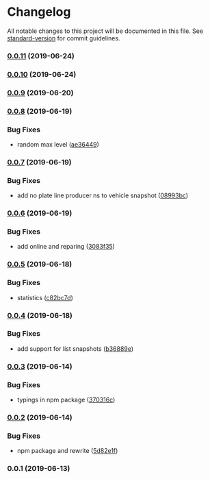 # Changelog

All notable changes to this project will be documented in this file. See [standard-version](https://github.com/conventional-changelog/standard-version) for commit guidelines.

### [0.0.11](https://github.com/36node/bus-realtime-sdk-js/compare/v0.0.10...v0.0.11) (2019-06-24)



### [0.0.10](https://github.com/36node/bus-realtime-sdk-js/compare/v0.0.9...v0.0.10) (2019-06-24)

### [0.0.9](https://github.com/36node/bus-realtime-sdk-js/compare/v0.0.8...v0.0.9) (2019-06-20)

### [0.0.8](https://github.com/36node/bus-realtime-sdk-js/compare/v0.0.7...v0.0.8) (2019-06-19)

### Bug Fixes

- random max level ([ae36449](https://github.com/36node/bus-realtime-sdk-js/commit/ae36449))

### [0.0.7](https://github.com/36node/bus-realtime-sdk-js/compare/v0.0.6...v0.0.7) (2019-06-19)

### Bug Fixes

- add no plate line producer ns to vehicle snapshot ([08993bc](https://github.com/36node/bus-realtime-sdk-js/commit/08993bc))

### [0.0.6](https://github.com/36node/bus-realtime-sdk-js/compare/v0.0.5...v0.0.6) (2019-06-19)

### Bug Fixes

- add online and reparing ([3083f35](https://github.com/36node/bus-realtime-sdk-js/commit/3083f35))

### [0.0.5](https://github.com/36node/bus-realtime-sdk-js/compare/v0.0.4...v0.0.5) (2019-06-18)

### Bug Fixes

- statistics ([c82bc7d](https://github.com/36node/bus-realtime-sdk-js/commit/c82bc7d))

### [0.0.4](https://github.com/36node/bus-realtime-sdk-js/compare/v0.0.3...v0.0.4) (2019-06-18)

### Bug Fixes

- add support for list snapshots ([b36889e](https://github.com/36node/bus-realtime-sdk-js/commit/b36889e))

### [0.0.3](https://github.com/36node/bus-realtime-sdk-js/compare/v0.0.2...v0.0.3) (2019-06-14)

### Bug Fixes

- typings in npm package ([370316c](https://github.com/36node/bus-realtime-sdk-js/commit/370316c))

### [0.0.2](https://github.com/36node/bus-realtime-sdk-js/compare/v0.0.1...v0.0.2) (2019-06-14)

### Bug Fixes

- npm package and rewrite ([5d82e1f](https://github.com/36node/bus-realtime-sdk-js/commit/5d82e1f))

### 0.0.1 (2019-06-13)
